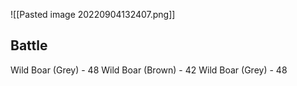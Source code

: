 ![[Pasted image 20220904132407.png]]

## Battle

Wild Boar (Grey) - 48
Wild Boar (Brown) - 42
Wild Boar (Grey) - 48